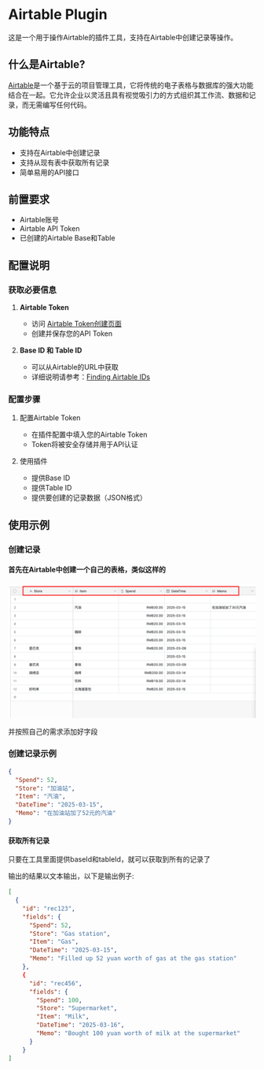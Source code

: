 # Airtable Plugin

这是一个用于操作Airtable的插件工具，支持在Airtable中创建记录等操作。

## 什么是Airtable?

[Airtable](https://airtable.com/)是一个基于云的项目管理工具，它将传统的电子表格与数据库的强大功能结合在一起。它允许企业以灵活且具有视觉吸引力的方式组织其工作流、数据和记录，而无需编写任何代码。

## 功能特点

- 支持在Airtable中创建记录
- 支持从现有表中获取所有记录
- 简单易用的API接口

## 前置要求

- Airtable账号
- Airtable API Token
- 已创建的Airtable Base和Table

## 配置说明

### 获取必要信息

1. **Airtable Token**
   - 访问 [Airtable Token创建页面](https://airtable.com/create/tokens)
   - 创建并保存您的API Token

2. **Base ID 和 Table ID**
   - 可以从Airtable的URL中获取
   - 详细说明请参考：[Finding Airtable IDs](https://support.airtable.com/v1/docs/finding-airtable-ids#finding-base-table-and-view-ids-from-urls)

### 配置步骤

1. 配置Airtable Token
   - 在插件配置中填入您的Airtable Token
   - Token将被安全存储并用于API认证

2. 使用插件
   - 提供Base ID
   - 提供Table ID
   - 提供要创建的记录数据（JSON格式）

## 使用示例

### 创建记录

#### 首先在Airtable中创建一个自己的表格，类似这样的

![table](_assets/table.png)

并按照自己的需求添加好字段

### 创建记录示例

```json
{
  "Spend": 52,
  "Store": "加油站",
  "Item": "汽油",
  "DateTime": "2025-03-15",
  "Memo": "在加油站加了52元的汽油"
}
```

#### 获取所有记录

只要在工具里面提供baseId和tableId，就可以获取到所有的记录了

输出的结果以文本输出，以下是输出例子:

```json
[
  {
    "id": "rec123",
    "fields": {
      "Spend": 52,
      "Store": "Gas station",
      "Item": "Gas",
      "DateTime": "2025-03-15",
      "Memo": "Filled up 52 yuan worth of gas at the gas station"
    },
    {
      "id": "rec456",
      "fields": {
        "Spend": 100,
        "Store": "Supermarket",
        "Item": "Milk",
        "DateTime": "2025-03-16",
        "Memo": "Bought 100 yuan worth of milk at the supermarket"
      }
    }
]
```
